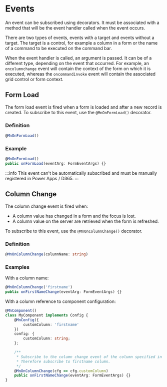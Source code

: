 # Events

An event can be subscribed using decorators. It must be associated with a method that will be the event handler called when the event occurs.

There are two types of events, events with a target and events without a target. The target is a control, for example a column in a form or the name of a command to be executed on the command bar.

When the event handler is called, an argument is passed. It can be of a different type, depending on the event that occurred. For example, an `oncolumnchange` event will contain the context of the form on which it is executed, whereas the `oncommandinvoke` event will contain the associated grid control or form context.

## Form Load

The form load event is fired when a form is loaded and after a new record is created.
To subscribe to this event, use the `@MnOnFormLoad()` decorator.

### Definition
```ts
@MnOnFormLoad()
```

### Example
```ts
@MnOnFormLoad()
public onFormLoad(eventArg: FormEventArgs) {}
```

:::info
This event can't be automatically subscribed and must be manually registered in Power Apps / D365.
:::

## Column Change

The column change event is fired when:
- A column value has changed in a form and the focus is lost.
- A column value on the server are retrieved when the form is refreshed.

To subscribe to this event, use the `@MnOnColumnChange()` decorator.

### Definition
```ts
@MnOnColumnChange(columnName: string)
```

### Examples

With a column name:
```ts
@MnOnColumnChange('firstname')
public onFirstNameChange(eventArg: FormEventArgs) {}
```

With a column reference to component configuration:
```ts
@MnComponent()
class MyComponent implements Config {
    @MnConfig({
        customColumn: 'firstname'
    })
    config: {
        customColumn: string;
    };

    /**
     * Subscribe to the column change event of the column specified in the configuration.
     * Therefore subscribe to firstname column.
     */
    @MnOnColumnChange(cfg => cfg.customColumn)
    public onFirstNameChange(eventArg: FormEventArgs) {}
}
```